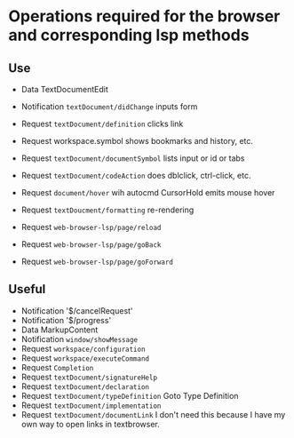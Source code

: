 # Operations required for the browser and corresponding lsp methods
## Use
* Data TextDocumentEdit
* Notification `textDocument/didChange` inputs form
* Request `textDocument/definition` clicks link
* Request workspace.symbol shows bookmarks and history, etc.
* Request `textDocument/documentSymbol` lists input or id or tabs
* Request `textDocument/codeAction` does dblclick, ctrl-click, etc.
* Request `document/hover` wih autocmd CursorHold emits mouse hover
* Request `textDoucment/formatting` re-rendering

* Request `web-browser-lsp/page/reload`
* Request `web-browser-lsp/page/goBack`
* Request `web-browser-lsp/page/goForward`

## Useful
* Notification '$/cancelRequest'
* Notification '$/progress'
* Data MarkupContent
* Notification `window/showMessage`
* Request `workspace/configuration`
* Request `workspace/executeCommand`
* Request `Completion`
* Request `textDocument/signatureHelp`
* Request `textDocument/declaration`
* Request `textDocument/typeDefinition` Goto Type Definition
* Request `textDocument/implementation`
* Request `textDocument/documentLink` I don't need this because I have my own way to open links in textbrowser.
